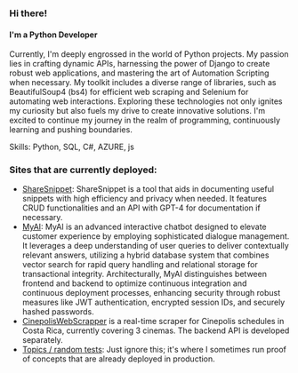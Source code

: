 ### Hi there!
#### I'm a Python Developer
Currently, I'm deeply engrossed in the world of Python projects. My passion lies in crafting dynamic APIs, harnessing the power of Django to create robust web applications, and mastering the art of Automation Scripting when necessary. My toolkit includes a diverse range of libraries, such as BeautifulSoup4 (bs4) for efficient web scraping and Selenium for automating web interactions. Exploring these technologies not only ignites my curiosity but also fuels my drive to create innovative solutions. I'm excited to continue my journey in the realm of programming, continuously learning and pushing boundaries.

Skills: Python, SQL, C#, AZURE, js

### Sites that are currently deployed:

- [ShareSnippet](https://www.sharesnippet.com): ShareSnippet is a tool that aids in documenting useful snippets with high efficiency and privacy when needed. It features CRUD functionalities and an API with GPT-4 for documentation if necessary.
- [MyAI](https://myaiui.azurewebsites.net/): MyAI is an advanced interactive chatbot designed to elevate customer experience by employing sophisticated dialogue management. It leverages a deep understanding of user queries to deliver contextually relevant answers, utilizing a hybrid database system that combines vector search for rapid query handling and relational storage for transactional integrity. Architecturally, MyAI distinguishes between frontend and backend to optimize continuous integration and continuous deployment processes, enhancing security through robust measures like JWT authentication, encrypted session IDs, and securely hashed passwords.
- [CinepolisWebScrapper](https://cinepolisscrapper.azurewebsites.net/) is a real-time scraper for Cinepolis schedules in Costa Rica, currently covering 3 cinemas.
The backend API is developed separately.
- [Topics / random tests](https://topics-drc4.onrender.com/): Just ignore this; it's where I sometimes run proof of concepts that are already deployed in production.


